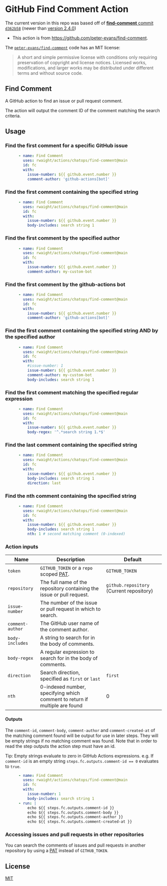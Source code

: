 # GitHub Find Comment Action

The current version in this repo was based off of [**find-comment** commit `d362b58`](https://github.com/peter-evans/find-comment/commit/d362b58d73ad53d089dd54460397ec1b8b47dbfd) (newer than [version 2.4.0](https://github.com/peter-evans/find-comment/releases/tag/v2.4.0))
- This action is from https://github.com/peter-evans/find-comment.

The [`peter-evans/find-comment`](https://github.com/peter-evans/find-comment) code has an MIT license:
> A short and simple permissive license with conditions only requiring preservation of copyright and license notices. Licensed works, modifications, and larger works may be distributed under different terms and without source code.

## Find Comment

A GitHub action to find an issue or pull request comment.

The action will output the comment ID of the comment matching the search criteria.

## Usage

### Find the first comment for a specific GitHub issue

```yml
      - name: Find Comment
        uses: rwaight/actions/chatops/find-comment@main
        id: fc
        with:
          issue-number: ${{ github.event.number }}
          comment-author: 'github-actions[bot]'
```

### Find the first comment containing the specified string

```yml
      - name: Find Comment
        uses: rwaight/actions/chatops/find-comment@main
        id: fc
        with:
          issue-number: ${{ github.event.number }}
          body-includes: search string 1
```

### Find the first comment by the specified author

```yml
      - name: Find Comment
        uses: rwaight/actions/chatops/find-comment@main
        id: fc
        with:
          issue-number: ${{ github.event.number }}
          comment-author: my-custom-bot
```

### Find the first comment by the github-actions bot
```yml
      - name: Find Comment
        uses: rwaight/actions/chatops/find-comment@main
        id: fc
        with:
          issue-number: ${{ github.event.number }}
          comment-author: 'github-actions[bot]'
```

### Find the first comment containing the specified string AND by the specified author

```yml
      - name: Find Comment
        uses: rwaight/actions/chatops/find-comment@main
        id: fc
        with:
          #issue-number: 1
          issue-number: ${{ github.event.number }}
          comment-author: my-custom-bot
          body-includes: search string 1
```

### Find the first comment matching the specified regular expression

```yml
      - name: Find Comment
        uses: rwaight/actions/chatops/find-comment@main
        id: fc
        with:
          issue-number: ${{ github.event.number }}
          body-regex: '^.*search string 1.*$'
```

### Find the last comment containing the specified string

```yml
      - name: Find Comment
        uses: rwaight/actions/chatops/find-comment@main
        id: fc
        with:
          issue-number: ${{ github.event.number }}
          body-includes: search string 1
          direction: last
```

### Find the nth comment containing the specified string

```yml
      - name: Find Comment
        uses: rwaight/actions/chatops/find-comment@main
        id: fc
        with:
          issue-number: ${{ github.event.number }}
          body-includes: search string 1
          nth: 1 # second matching comment (0-indexed)
```

### Action inputs

| Name | Description | Default |
| --- | --- | --- |
| `token` | `GITHUB_TOKEN` or a `repo` scoped [PAT](https://docs.github.com/en/github/authenticating-to-github/creating-a-personal-access-token). | `GITHUB_TOKEN` |
| `repository` | The full name of the repository containing the issue or pull request. | `github.repository` (Current repository) |
| `issue-number` | The number of the issue or pull request in which to search. | |
| `comment-author` | The GitHub user name of the comment author. | |
| `body-includes` | A string to search for in the body of comments. | |
| `body-regex` | A regular expression to search for in the body of comments. | |
| `direction` | Search direction, specified as `first` or `last` | `first` |
| `nth` | 0-indexed number, specifying which comment to return if multiple are found | 0 |

#### Outputs

The `comment-id`, `comment-body`, `comment-author` and `comment-created-at` of the matching comment found will be output for use in later steps.
They will be empty strings if no matching comment was found.
Note that in order to read the step outputs the action step must have an id.

Tip: Empty strings evaluate to zero in GitHub Actions expressions.
e.g. If `comment-id` is an empty string `steps.fc.outputs.comment-id == 0` evaluates to `true`.

```yml
      - name: Find Comment
        uses: rwaight/actions/chatops/find-comment@main
        id: fc
        with:
          issue-number: 1
          body-includes: search string 1
      - run: |
          echo ${{ steps.fc.outputs.comment-id }}
          echo ${{ steps.fc.outputs.comment-body }}
          echo ${{ steps.fc.outputs.comment-author }}
          echo ${{ steps.fc.outputs.comment-created-at }}
```

### Accessing issues and pull requests in other repositories

You can search the comments of issues and pull requests in another repository by using a [PAT](https://docs.github.com/en/github/authenticating-to-github/creating-a-personal-access-token) instead of `GITHUB_TOKEN`.

## License

[MIT](LICENSE)
